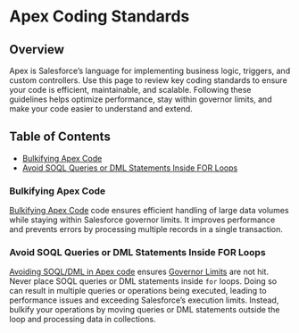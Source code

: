 
# Apex Coding Standards

## Overview
Apex is Salesforce’s language for implementing business logic, triggers, and custom controllers. Use this page to review key coding standards to ensure your code is efficient, maintainable, and scalable. Following these guidelines helps optimize performance, stay within governor limits, and make your code easier to understand and extend.

## Table of Contents
- [Bulkifying Apex Code](#bulkifying-apex-code)
- [Avoid SOQL Queries or DML Statements Inside FOR Loops](#avoid-soql-queries-or-dml-statements-inside-for-loops)


### Bulkifying Apex Code

[Bulkifying Apex Code](../Apex_Standards/Examples.js) code ensures efficient handling of large data volumes while staying within Salesforce governor limits. It improves performance and prevents errors by processing multiple records in a single transaction.

### Avoid SOQL Queries or DML Statements Inside FOR Loops

[Avoiding SOQL/DML in Apex code](../Apex_Standards/Examples.js#L13) ensures [Governor Limits](https://developer.salesforce.com/docs/atlas.en-us.salesforce_app_limits_cheatsheet.meta/salesforce_app_limits_cheatsheet/salesforce_app_limits_platform_apexgov.htm) are not hit.
Never place SOQL queries or DML statements inside `for` loops. Doing so can result in multiple queries or operations being executed, leading to performance issues and exceeding Salesforce’s execution limits. Instead, bulkify your operations by moving queries or DML statements outside the loop and processing data in collections.
